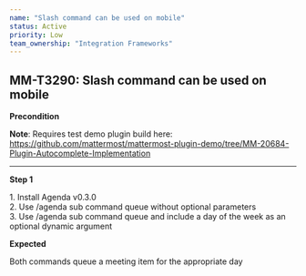 ```yaml
---
name: "Slash command can be used on mobile"
status: Active
priority: Low
team_ownership: "Integration Frameworks"
---
```


## MM-T3290: Slash command can be used on mobile

**Precondition**

**Note**: Requires test demo plugin build here: <https://github.com/mattermost/mattermost-plugin-demo/tree/MM-20684-Plugin-Autocomplete-Implementation>

---

**Step 1**

1\. Install Agenda v0.3.0\
2\. Use /agenda sub command queue without optional parameters\
3\. Use /agenda sub command queue and include a day of the week as an optional dynamic argument

**Expected**

Both commands queue a meeting item for the appropriate day
